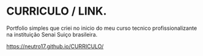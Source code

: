 # CURRICULO / LINK.


Portfolio simples que criei no inicio do meu curso tecnico profissionalizante na instituição Senai Suiço brasileira.

https://neutro17.github.io/CURRICULO/
